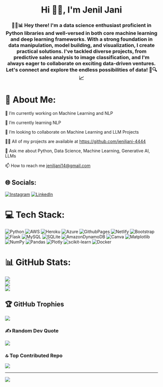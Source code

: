 <h1 align="center">Hi 👋🏻, I'm Jenil Jani</h1>
<h3 align="center">👋🏻📊 Hey there! I'm a data science enthusiast proficient in Python libraries and well-versed in both core machine learning and deep learning frameworks. With a strong foundation in data manipulation, model building, and visualization, I create practical solutions. I've tackled diverse projects, from predictive sales analysis to image classification, and I'm always eager to collaborate on exciting data-driven ventures. Let's connect and explore the endless possibilities of data! 🚀🔍📈</h3>

# 💫 About Me:
🔭 I’m currently working on Machine Learning and NLP

🌱 I’m currently learning NLP

👯 I’m looking to collaborate on Machine Learning and LLM Projects

👨‍💻 All of my projects are available at https://github.com/jeniljani-4444

💬 Ask me about Python, Data Science, Machine Learning, Generative AI, LLMs

📫 How to reach me jeniljani14@gmail.com


## 🌐 Socials:
[![Instagram](https://img.shields.io/badge/Instagram-%23E4405F.svg?logo=Instagram&logoColor=white)](https://instagram.com/jeniljani_4444) [![LinkedIn](https://img.shields.io/badge/LinkedIn-%230077B5.svg?logo=linkedin&logoColor=white)](https://linkedin.com/in/https://www.linkedin.com/in/jenil-jani-8995b6253/) 

# 💻 Tech Stack:
![Python](https://img.shields.io/badge/python-3670A0?style=for-the-badge&logo=python&logoColor=ffdd54) ![AWS](https://img.shields.io/badge/AWS-%23FF9900.svg?style=for-the-badge&logo=amazon-aws&logoColor=white) ![Heroku](https://img.shields.io/badge/heroku-%23430098.svg?style=for-the-badge&logo=heroku&logoColor=white) ![Azure](https://img.shields.io/badge/azure-%230072C6.svg?style=for-the-badge&logo=microsoftazure&logoColor=white) ![GithubPages](https://img.shields.io/badge/github%20pages-121013?style=for-the-badge&logo=github&logoColor=white) ![Netlify](https://img.shields.io/badge/netlify-%23000000.svg?style=for-the-badge&logo=netlify&logoColor=#00C7B7) ![Bootstrap](https://img.shields.io/badge/bootstrap-%238511FA.svg?style=for-the-badge&logo=bootstrap&logoColor=white) ![Flask](https://img.shields.io/badge/flask-%23000.svg?style=for-the-badge&logo=flask&logoColor=white) ![MySQL](https://img.shields.io/badge/mysql-%2300000f.svg?style=for-the-badge&logo=mysql&logoColor=white) ![SQLite](https://img.shields.io/badge/sqlite-%2307405e.svg?style=for-the-badge&logo=sqlite&logoColor=white) ![AmazonDynamoDB](https://img.shields.io/badge/Amazon%20DynamoDB-4053D6?style=for-the-badge&logo=Amazon%20DynamoDB&logoColor=white) ![Canva](https://img.shields.io/badge/Canva-%2300C4CC.svg?style=for-the-badge&logo=Canva&logoColor=white) ![Matplotlib](https://img.shields.io/badge/Matplotlib-%23ffffff.svg?style=for-the-badge&logo=Matplotlib&logoColor=black) ![NumPy](https://img.shields.io/badge/numpy-%23013243.svg?style=for-the-badge&logo=numpy&logoColor=white) ![Pandas](https://img.shields.io/badge/pandas-%23150458.svg?style=for-the-badge&logo=pandas&logoColor=white) ![Plotly](https://img.shields.io/badge/Plotly-%233F4F75.svg?style=for-the-badge&logo=plotly&logoColor=white) ![scikit-learn](https://img.shields.io/badge/scikit--learn-%23F7931E.svg?style=for-the-badge&logo=scikit-learn&logoColor=white) ![Docker](https://img.shields.io/badge/docker-%230db7ed.svg?style=for-the-badge&logo=docker&logoColor=white) 
# 📊 GitHub Stats:
![](https://github-readme-stats.vercel.app/api?username=jeniljani-4444&theme=vue-dark&hide_border=false&include_all_commits=true&count_private=true)<br/>
![](https://github-readme-streak-stats.herokuapp.com/?user=jeniljani-4444&theme=vue-dark&hide_border=false)<br/>
![](https://github-readme-stats.vercel.app/api/top-langs/?username=jeniljani-4444&theme=vue-dark&hide_border=false&include_all_commits=true&count_private=true&layout=compact)


## 🏆 GitHub Trophies
![](https://github-profile-trophy.vercel.app/?username=jeniljani-4444&theme=radical&no-frame=false&no-bg=true&margin-w=4)

### ✍️ Random Dev Quote
![](https://quotes-github-readme.vercel.app/api?type=horizontal&theme=radical)

### 🔝 Top Contributed Repo
![](https://github-contributor-stats.vercel.app/api?username=jeniljani-4444&limit=5&theme=radical&combine_all_yearly_contributions=true)

---
[![](https://visitcount.itsvg.in/api?id=jeniljani-4444&icon=0&color=10)](https://visitcount.itsvg.in)

<!-- Proudly created with GPRM ( https://gprm.itsvg.in ) -->
